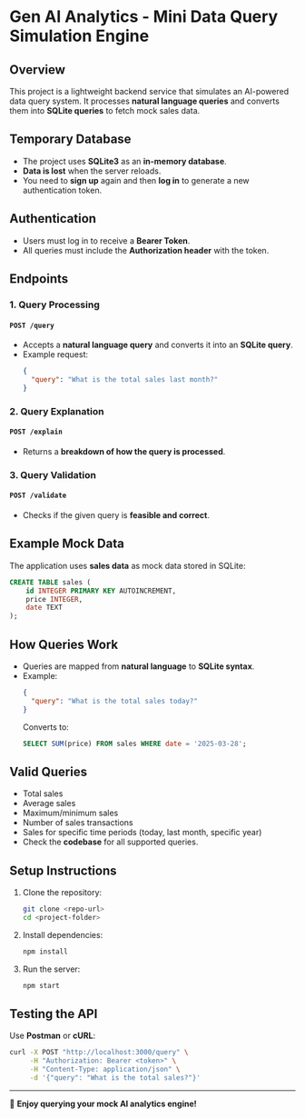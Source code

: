 # **Gen AI Analytics - Mini Data Query Simulation Engine**

## **Overview**

This project is a lightweight backend service that simulates an AI-powered data query system. It processes **natural language queries** and converts them into **SQLite queries** to fetch mock sales data.

## **Temporary Database**

- The project uses **SQLite3** as an **in-memory database**.
- **Data is lost** when the server reloads.
- You need to **sign up** again and then **log in** to generate a new authentication token.

## **Authentication**

- Users must log in to receive a **Bearer Token**.
- All queries must include the **Authorization header** with the token.

## **Endpoints**

### **1. Query Processing**

#### `POST /query`

- Accepts a **natural language query** and converts it into an **SQLite query**.
- Example request:
  ```json
  {
    "query": "What is the total sales last month?"
  }
  ```

### **2. Query Explanation**

#### `POST /explain`

- Returns a **breakdown of how the query is processed**.

### **3. Query Validation**

#### `POST /validate`

- Checks if the given query is **feasible and correct**.

## **Example Mock Data**

The application uses **sales data** as mock data stored in SQLite:

```sql
CREATE TABLE sales (
    id INTEGER PRIMARY KEY AUTOINCREMENT,
    price INTEGER,
    date TEXT
);
```

## **How Queries Work**

- Queries are mapped from **natural language** to **SQLite syntax**.
- Example:
  ```json
  {
    "query": "What is the total sales today?"
  }
  ```
  Converts to:
  ```sql
  SELECT SUM(price) FROM sales WHERE date = '2025-03-28';
  ```

## **Valid Queries**

- Total sales
- Average sales
- Maximum/minimum sales
- Number of sales transactions
- Sales for specific time periods (today, last month, specific year)
- Check the **codebase** for all supported queries.

## **Setup Instructions**

1. Clone the repository:
   ```sh
   git clone <repo-url>
   cd <project-folder>
   ```
2. Install dependencies:
   ```sh
   npm install
   ```
3. Run the server:
   ```sh
   npm start
   ```

## **Testing the API**

Use **Postman** or **cURL**:

```sh
curl -X POST "http://localhost:3000/query" \
     -H "Authorization: Bearer <token>" \
     -H "Content-Type: application/json" \
     -d '{"query": "What is the total sales?"}'
```

---

🚀 **Enjoy querying your mock AI analytics engine!**
